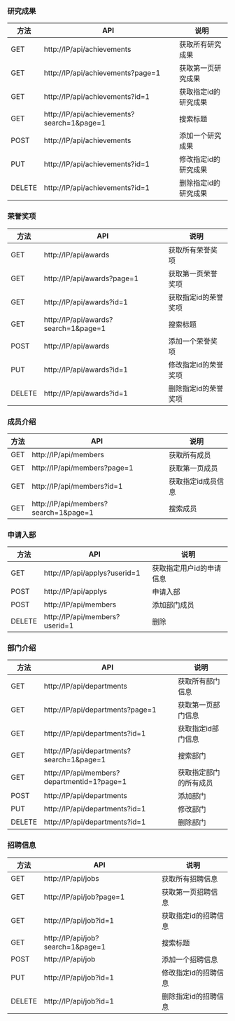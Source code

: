 ### 研究成果

| 方法   | API                                       | 说明
|------ |------                                      |------   |
|GET    | http://IP/api/achievements                 | 获取所有研究成果
|GET    | http://IP/api/achievements?page=1          | 获取第一页研究成果
|GET    | http://IP/api/achievements?id=1            | 获取指定id的研究成果
|GET    | http://IP/api/achievements?search=1&page=1 | 搜索标题
|POST   | http://IP/api/achievements                 | 添加一个研究成果
|PUT    | http://IP/api/achievements?id=1            | 修改指定id的研究成果
|DELETE | http://IP/api/achievements?id=1            | 删除指定id的研究成果


### 荣誉奖项

| 方法   | API                                  | 说明
|------ |------                                 |------   
|GET    |  http://IP/api/awards                 | 获取所有荣誉奖项
|GET    |  http://IP/api/awards?page=1          | 获取第一页荣誉奖项
|GET    |  http://IP/api/awards?id=1            | 获取指定id的荣誉奖项
|GET    |  http://IP/api/awards?search=1&page=1 | 搜索标题
|POST   |  http://IP/api/awards                 | 添加一个荣誉奖项
|PUT    |  http://IP/api/awards?id=1            | 修改指定id的荣誉奖项
|DELETE |  http://IP/api/awards?id=1            | 删除指定id的荣誉奖项


### 成员介绍

| 方法   | API                                     | 说明
|------  |------                                  |------       
| GET    | http://IP/api/members                  | 获取所有成员
| GET    | http://IP/api/members?page=1           | 获取第一页成员
| GET    | http://IP/api/members?id=1             | 获取指定id成员信息
| GET    | http://IP/api/members?search=1&page=1  | 搜索成员


### 申请入部

| 方法   | API                                    | 说明
|------  |------                                  |------
|GET     | http://IP/api/applys?userid=1          | 获取指定用户id的申请信息 
|POST    | http://IP/api/applys                   | 申请入部
|POST    | http://IP/api/members                  | 添加部门成员
|DELETE  | http://IP/api/members?userid=1         | 删除


### 部门介绍

| 方法   | API                                          | 说明
|------  |------                                        |------
| GET    | http://IP/api/departments                    | 获取所有部门信息
| GET    | http://IP/api/departments?page=1             | 获取第一页部门信息
| GET    | http://IP/api/departments?id=1               | 获取指定id部门信息
| GET    | http://IP/api/departments?search=1&page=1    | 搜索部门
| GET    | http://IP/api/members?departmentid=1?page=1  | 获取指定部门的所有成员
| POST   | http://IP/api/departments                    | 添加部门
| PUT    | http://IP/api/departments?id=1               | 修改部门
| DELETE | http://IP/api/departments?id=1               | 删除部门


### 招聘信息

| 方法   | API                               | 说明
|------ |------                             |------   |
|GET    | http://IP/api/jobs                | 获取所有招聘信息
|GET    | http://IP/api/job?page=1          | 获取第一页招聘信息
|GET    | http://IP/api/job?id=1            | 获取指定id的招聘信息
|GET    | http://IP/api/job?search=1&page=1 | 搜索标题
|POST   | http://IP/api/job                 | 添加一个招聘信息
|PUT    | http://IP/api/job?id=1            | 修改指定id的招聘信息
|DELETE | http://IP/api/job?id=1            | 删除指定id的招聘信息

